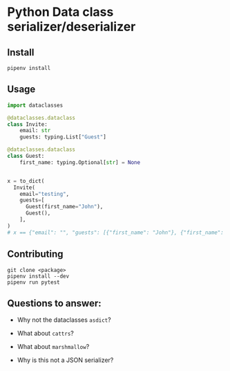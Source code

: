 
# Python Data class serializer/deserializer



## Install

```shell
pipenv install 
```

## Usage

```python
import dataclasses

@dataclasses.dataclass
class Invite:
    email: str
    guests: typing.List["Guest"]

@dataclasses.dataclass
class Guest:
    first_name: typing.Optional[str] = None


x = to_dict(
  Invite(
    email="testing",
    guests=[
      Guest(first_name="John"),
      Guest(),
    ],
)
# x == {"email": "", "guests": [{"first_name": "John"}, {"first_name": None}]}
```


## Contributing

```shell
git clone <package>
pipenv install --dev
pipenv run pytest
```


## Questions to answer:

- Why not the dataclasses `asdict`?

- What about `cattrs`?

- What about `marshmallow`?

- Why is this not a JSON serializer?
